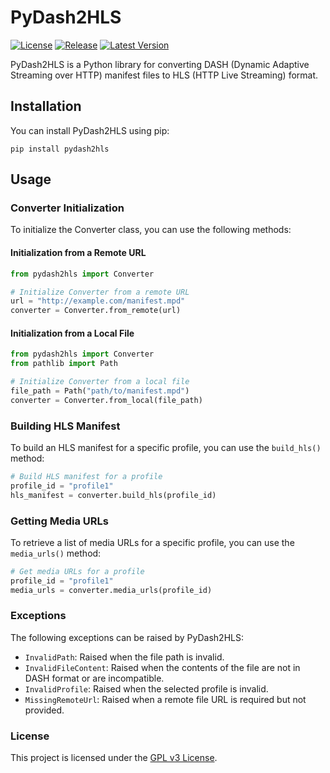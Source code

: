# PyDash2HLS

[![License](https://img.shields.io/github/license/hyugogirubato/PyDash2HLS)](https://github.com/hyugogirubato/PyDash2HLS/blob/master/LICENSE)
[![Release](https://img.shields.io/github/release-date/hyugogirubato/pydash2hls)](https://github.com/hyugogirubato/pydash2hls/releases)
[![Latest Version](https://img.shields.io/pypi/v/pydash2hls)](https://pypi.org/project/pydash2hls)

PyDash2HLS is a Python library for converting DASH (Dynamic Adaptive Streaming over HTTP) manifest files to HLS (HTTP
Live Streaming) format.

## Installation

You can install PyDash2HLS using pip:

````shell
pip install pydash2hls
````

## Usage

### Converter Initialization

To initialize the Converter class, you can use the following methods:

#### Initialization from a Remote URL

````python
from pydash2hls import Converter

# Initialize Converter from a remote URL
url = "http://example.com/manifest.mpd"
converter = Converter.from_remote(url)
````

#### Initialization from a Local File

````python
from pydash2hls import Converter
from pathlib import Path

# Initialize Converter from a local file
file_path = Path("path/to/manifest.mpd")
converter = Converter.from_local(file_path)
````

### Building HLS Manifest

To build an HLS manifest for a specific profile, you can use the `build_hls()` method:

````python
# Build HLS manifest for a profile
profile_id = "profile1"
hls_manifest = converter.build_hls(profile_id)
````

### Getting Media URLs

To retrieve a list of media URLs for a specific profile, you can use the `media_urls()` method:

````python
# Get media URLs for a profile
profile_id = "profile1"
media_urls = converter.media_urls(profile_id)
````

### Exceptions

The following exceptions can be raised by PyDash2HLS:

- `InvalidPath`: Raised when the file path is invalid.
- `InvalidFileContent`: Raised when the contents of the file are not in DASH format or are incompatible.
- `InvalidProfile`: Raised when the selected profile is invalid.
- `MissingRemoteUrl`: Raised when a remote file URL is required but not provided.

### License

This project is licensed under the [GPL v3 License](LICENSE).


